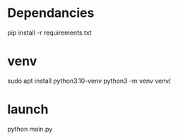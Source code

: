 # Dependancies

pip install -r requirements.txt

# venv

sudo apt install python3.10-venv
python3 -m venv venv/

# launch

python main.py